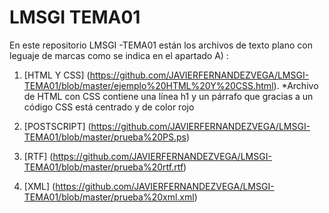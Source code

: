 # LMSGI TEMA01

En este repositorio LMSGI -TEMA01 están los archivos de texto plano con leguaje de marcas como se indica en el apartado A) :

1. [HTML Y CSS] (https://github.com/JAVIERFERNANDEZVEGA/LMSGI-TEMA01/blob/master/ejemplo%20HTML%20Y%20CSS.html). 
*Archivo de HTML con CSS contiene una línea h1 y un párrafo que gracias a un código CSS está centrado y de color rojo

2. [POSTSCRIPT] (https://github.com/JAVIERFERNANDEZVEGA/LMSGI-TEMA01/blob/master/prueba%20PS.ps)
3. [RTF] (https://github.com/JAVIERFERNANDEZVEGA/LMSGI-TEMA01/blob/master/prueba%20rtf.rtf)
4. [XML] (https://github.com/JAVIERFERNANDEZVEGA/LMSGI-TEMA01/blob/master/prueba%20xml.xml)
